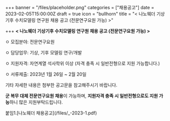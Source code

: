 +++
banner = "/files/placeholder.png"
categories = ["채용공고"]
date = 2023-02-05T15:00:00Z
draft = true
icon = "bullhorn"
title = "< 나노웨더 기상기후 수치모델링 연구원 채용 공고 (전문연구요원 가능) >"

+++
**< 나노웨더 기상기후 수치모델링 연구원 채용 공고 (전문연구요원 가능) >**

ㅇ 모집분야: 전문연구요원

ㅇ 담당업무: 기상, 기후 모델링 연구/개발

ㅇ 지원자격: 자연계열 석사학위 이상 (자격 충족 시 일반전형으로 지원 가능합니다.)

ㅇ 서류제출: 2023년 1월 26일 \~ 2월 20일

기타 자세한 내용은 첨부한 공고문을 참고해주시기 바랍니다.

**군 복무 대체 전문연구요원 채용**이 가능하며, **지원자격 충족 시 일반전형으로도 지원 가능**하니 많은 지원부탁드립니다.

붙임1.\[나노웨더 채용공고\](/files/_-2023-1.pdf)